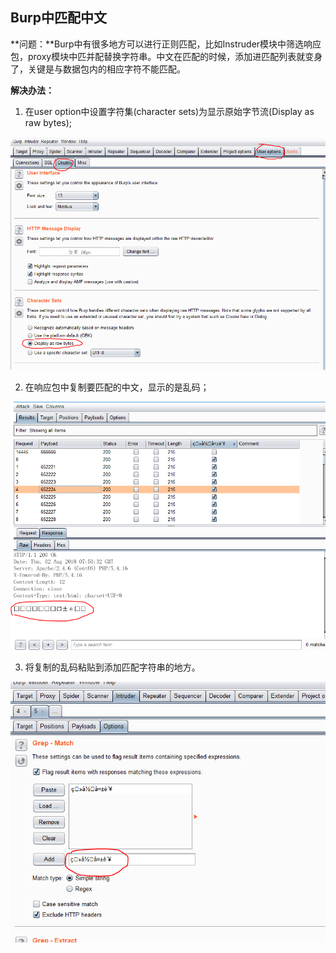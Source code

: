 ## Burp中匹配中文

**问题：**Burp中有很多地方可以进行正则匹配，比如Instruder模块中筛选响应包，proxy模块中匹并配替换字符串。中文在匹配的时候，添加进匹配列表就变身了，关键是与数据包内的相应字符不能匹配。

**解决办法：**

1. 在user option中设置字符集(character sets)为显示原始字节流(Display as raw bytes);

![image1](../images/image1.png)

2. 在响应包中复制要匹配的中文，显示的是乱码；

![image2](../images/image2.png)



3. 将复制的乱码粘贴到添加匹配字符串的地方。

![image3](../images/image3.png)